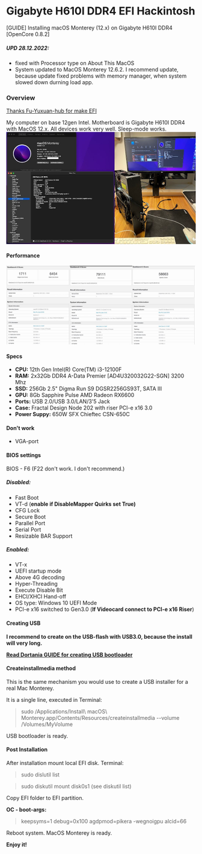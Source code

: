 # Gigabyte H610I DDR4 EFI Hackintosh
[GUIDE] Installing macOS Monterey (12.x) on Gigabyte H610I DDR4 [OpenCore 0.8.2]

##### UPD 28.12.2022: 

- fixed with Processor type on About This MacOS
- System updated to MacOS Monterey 12.6.2. I recommend update, because update fixed problems with memory manager, when system slowed down durning load app.

### Overview
[Thanks Fu-Yuxuan-hub for make EFI](https://github.com/Fu-Yuxuan-hub/General-EFI-for-H610-B660-Z690.git)

My computer on base 12gen Intel. Motherboard is Gigabyte H610I DDR4 with MacOS 12.x. All devices work very well. Sleep-mode works.
![](img/about_this_Hac.png)

#### Performance
![](img/all_points.png)

#### Specs
- **CPU:** 12th Gen Intel(R) Core(TM) i3-12100F
- **RAM:** 2x32Gb DDR4 A-Data Premier [AD4U320032G22-SGN] 3200 Mhz
- **SSD:** 256Gb 2.5" Digma Run S9 DGSR2256GS93T, SATA III
- **GPU:** 8Gb Sapphire Pulse AMD Radeon RX6600 
- **Ports:** USB 2.0/USB 3.0/LAN/3'5 Jack
- **Case:** Fractal Design Node 202 with riser PCI-e x16 3.0
- **Power Suppy:** 650W SFX Chieftec CSN-650C 

#### Don't work
- VGA-port

#### BIOS settings
BIOS - F6 (F22 don't work. I don't recommend.)
##### Disabled:
- Fast Boot
- VT-d (**enable if DisableMapper Quirks set True)** 
- CFG Lock
- Secure Boot
- Parallel Port
- Serial Port
- Resizable BAR Support

##### Enabled:
- VT-x
- UEFI startup mode
- Above 4G decoding
- Hyper-Threading
- Execute Disable Bit
- EHCI/XHCI Hand-off
- OS type: Windows 10 UEFI Mode
- PCI-e x16 switched to Gen3.0 (**If Videocard connect to PCI-e x16 Riser**)

#### Creating USB
**I recommend to create on the USB-flash with USB3.0, because the install will very long.** 

[**Read Dortania GUIDE for creating USB bootloader**](https://dortania.github.io/OpenCore-Install-Guide/installer-guide/mac-install.html#downloading-macos-modern-os)

#### Createinstallmedia method

This is the same mechanism you would use to create a USB installer for a real Mac Monterey.

It is a single line, executed in Terminal:

> sudo /Applications/Install\ macOS\ Monterey.app/Contents/Resources/createinstallmedia --volume /Volumes/MyVolume

USB bootloader is ready.

#### Post Installation

After installation mount local EFI disk. Terminal:

> sudo dislutil list

> sudo diskutil mount disk0s1 (see diskutil list)

Copy EFI folder to EFI partition.

**OC - boot-args:**
> keepsyms=1 debug=0x100 agdpmod=pikera -wegnoigpu alcid=66

Reboot system. MacOS Monterey is ready.

**Enjoy it!**
